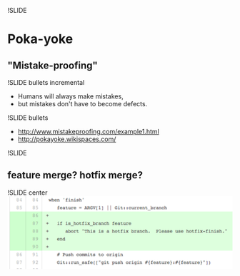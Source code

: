 !SLIDE
# Poka-yoke
## "Mistake-proofing"

!SLIDE bullets incremental
* Humans will always make mistakes,
* but mistakes don't have to become defects.

!SLIDE bullets
* http://www.mistakeproofing.com/example1.html
* http://pokayoke.wikispaces.com/

!SLIDE
## feature merge?  hotfix merge?

!SLIDE center
![git-scripts poka-yoke](git-scripts.png)

